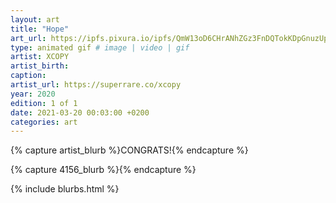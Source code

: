 ```yaml
---
layout: art
title: "Hope"
art_url: https://ipfs.pixura.io/ipfs/QmW13oD6CHrANhZGz3FnDQTokKDpGnuzUpc6frPpW2LaYp/XCOPY_HOPE_2020.gif
type: animated gif # image | video | gif
artist: XCOPY
artist_birth: 
caption: 
artist_url: https://superrare.co/xcopy
year: 2020
edition: 1 of 1
date: 2021-03-20 00:03:00 +0200
categories: art
---
```



{% capture artist_blurb %}CONGRATS!{% endcapture %}

{% capture 4156_blurb %}{% endcapture %}


{% include blurbs.html %}
		